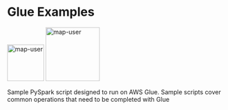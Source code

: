 # Glue Examples

<img width="85" alt="map-user" src="https://img.shields.io/badge/views-578-green"> <img width="125" alt="map-user" src="https://img.shields.io/badge/unique visits-134-green">

Sample PySpark script designed to run on AWS Glue. Sample scripts cover common operations that need to be completed with Glue
